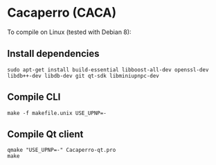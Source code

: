 Cacaperro (CACA)
===========

To compile on Linux (tested with Debian 8):

Install dependencies
--------------------
	sudo apt-get install build-essential libboost-all-dev openssl-dev libdb++-dev libdb-dev git qt-sdk libminiupnpc-dev

Compile CLI
-----------

	make -f makefile.unix USE_UPNP=-
	
Compile Qt client
-----------------

	qmake "USE_UPNP=-" Cacaperro-qt.pro
	make

